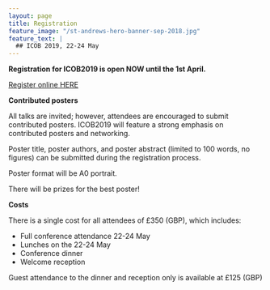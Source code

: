 ```yaml
---
layout: page
title: Registration
feature_image: "/st-andrews-hero-banner-sep-2018.jpg"
feature_text: |
  ## ICOB 2019, 22-24 May
---
```


**Registration for ICOB2019 is open NOW until the 1st April.**

[Register online HERE](https://onlineshop.st-andrews.ac.uk/conferences-and-events/conferences/physics-and-astronomy/international-conference-on-biophotonics-2019 "ICOB2019 Registration")

**Contributed posters**

All talks are invited; however, attendees are encouraged to submit contributed posters. ICOB2019 will feature a strong emphasis on contributed posters and networking.

Poster title, poster authors, and poster abstract (limited to 100 words, no figures) can be submitted during the registration process.

Poster format will be A0 portrait.

There will be prizes for the best poster!

**Costs**

There is a single cost for all attendees of £350 (GBP), which includes:
- Full conference attendance 22-24 May
- Lunches on the 22-24 May
- Conference dinner
- Welcome reception

Guest attendance to the dinner and reception only is available at £125 (GBP)





